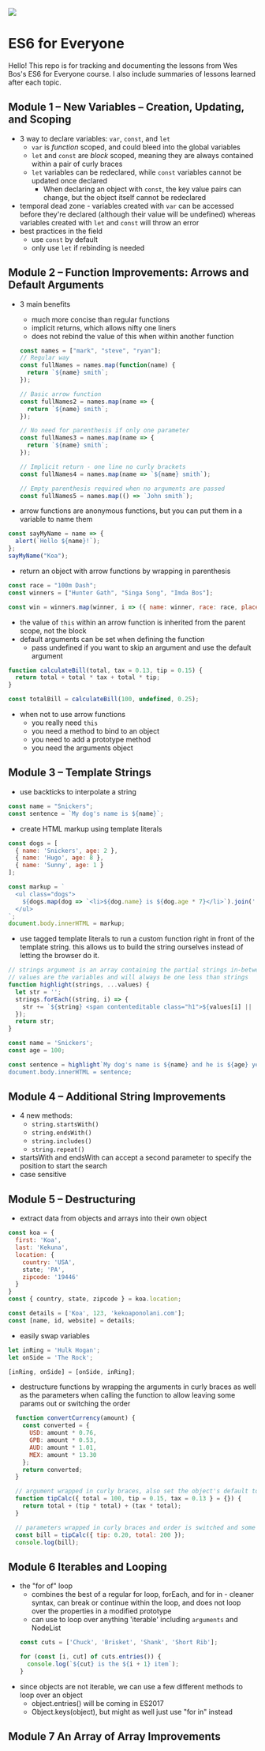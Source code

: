 [![](https://es6.io/images/ES62.png)](https://es6.io/)

# ES6 for Everyone

Hello! This repo is for tracking and documenting the lessons from Wes Bos's ES6 for Everyone course. I also include summaries of lessons learned after each topic.

## Module 1 – New Variables – Creation, Updating, and Scoping
- 3 way to declare variables: `var`, `const`, and `let`
  - `var` is _function_ scoped, and could bleed into the global variables
  - `let` and `const` are _block_ scoped, meaning they are always contained within a pair of curly braces
  - `let` variables can be redeclared, while `const` variables cannot be updated once declared
    - When declaring an object with `const`, the key value pairs can change, but the object itself cannot be redeclared
- temporal dead zone - variables created with `var` can be accessed before they're declared (although their value will be undefined) whereas variables created with `let` and `const` will throw an error
- best practices in the field
  - use `const` by default
  - only use `let` if rebinding is needed

## Module 2 – Function Improvements: Arrows and Default Arguments
- 3 main benefits

  - much more concise than regular functions
  - implicit returns, which allows nifty one liners
  - does not rebind the value of this when within another function

  ```js
  const names = ["mark", "steve", "ryan"];
  // Regular way
  const fullNames = names.map(function(name) {
    return `${name} smith`;
  });

  // Basic arrow function
  const fullNames2 = names.map(name => {
    return `${name} smith`;
  });

  // No need for parenthesis if only one parameter
  const fullNames3 = names.map(name => {
    return `${name} smith`;
  });

  // Implicit return - one line no curly brackets
  const fullNames4 = names.map(name => `${name} smith`);

  // Empty parenthesis required when no arguments are passed
  const fullNames5 = names.map(() => `John smith`);
  ```

- arrow functions are anonymous functions, but you can put them in a variable to name them

```js
const sayMyName = name => {
  alert(`Hello ${name}!`);
};
sayMyName("Koa");
```

- return an object with arrow functions by wrapping in parenthesis

```js
const race = "100m Dash";
const winners = ["Hunter Gath", "Singa Song", "Imda Bos"];

const win = winners.map(winner, i => ({ name: winner, race: race, place: i }));
```

- the value of `this` within an arrow function is inherited from the parent scope, not the block
- default arguments can be set when defining the function
  - pass undefined if you want to skip an argument and use the default argument

```js
function calculateBill(total, tax = 0.13, tip = 0.15) {
  return total + total * tax + total * tip;
}

const totalBill = calculateBill(100, undefined, 0.25);
```

- when not to use arrow functions
  - you really need `this`
  - you need a method to bind to an object
  - you need to add a prototype method
  - you need the arguments object

## Module 3 – Template Strings
- use backticks to interpolate a string
```js
const name = "Snickers";
const sentence = `My dog's name is ${name}`;
```
- create HTML markup using template literals
```js
const dogs = [
  { name: 'Snickers', age: 2 },
  { name: 'Hugo', age: 8 },
  { name: 'Sunny', age: 1 }
];

const markup = `
  <ul class="dogs">
    ${dogs.map(dog => `<li>${dog.name} is ${dog.age * 7}</li>`).join('')}
  </ul>
`;
document.body.innerHTML = markup;
```
- use tagged template literals to run a custom function right in front of the template string. this allows us to build the string ourselves instead of letting the browser do it.
```js
// strings argument is an array containing the partial strings in-between the variables
// values are the variables and will always be one less than strings
function highlight(strings, ...values) {
  let str = '';
  strings.forEach((string, i) => {
    str += `${string} <span contenteditable class="h1">${values[i] || ''}</span>`;
  });
  return str;
}

const name = 'Snickers';
const age = 100;

const sentence = highlight`My dog's name is ${name} and he is ${age} years old;
document.body.innerHTML = sentence;
```

## Module 4 – Additional String Improvements
- 4 new methods:
  - `string.startsWith()`
  - `string.endsWith()`
  - `string.includes()`
  - `string.repeat()`
- startsWith and endsWith can accept a second parameter to specify the position to start the search
- case sensitive

## Module 5 – Destructuring
- extract data from objects and arrays into their own object
```js
const koa = {
  first: 'Koa',
  last: 'Kekuna',
  location: {
    country: 'USA',
    state; 'PA',
    zipcode: '19446'
  }
}
const { country, state, zipcode } = koa.location;

const details = ['Koa', 123, 'kekoaponolani.com'];
const [name, id, website] = details;
```
- easily swap variables
```js
let inRing = 'Hulk Hogan';
let onSide = 'The Rock';

[inRing, onSide] = [onSide, inRing];
```
- destructure functions by wrapping the arguments in curly braces as well as the parameters when calling the function to allow leaving some params out or switching the order
```js
  function convertCurrency(amount) {
    const converted = {
      USD: amount * 0.76,
      GPB: amount * 0.53,
      AUD: amount * 1.01,
      MEX: amount * 13.30
    };
    return converted;
  }

  // argument wrapped in curly braces, also set the object's default to be an empty object
  function tipCalc({ total = 100, tip = 0.15, tax = 0.13 } = {}) {
    return total + (tip * total) + (tax * total);
  }

  // parameters wrapped in curly braces and order is switched and some params are left out
  const bill = tipCalc({ tip: 0.20, total: 200 });
  console.log(bill);
```

## Module 6 Iterables and Looping
- the "for of" loop
  - combines the best of a regular for loop, forEach, and for in - cleaner syntax, can break or continue within the loop, and does not loop over the properties in a modified prototype
  - can use to loop over anything 'iterable' including `arguments` and NodeList
  ```js
  const cuts = ['Chuck', 'Brisket', 'Shank', 'Short Rib'];

  for (const [i, cut] of cuts.entries()) {
    console.log(`${cut} is the ${i + 1} item`);
  }
  ```
- since objects are not iterable, we can use a few different methods to loop over an object
  - object.entries() will be coming in ES2017
  - Object.keys(object), but might as well just use "for in" instead

## Module 7 An Array of Array Improvements
